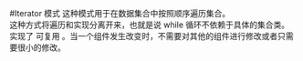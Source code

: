 #Iterator 模式
这种模式用于在数据集合中按照顺序遍历集合。  
这种方式将遍历和实现分离开来，也就是说 while 循环不依赖于具体的集合类。  
实现了 可复用 。当一个组件发生改变时，不需要对其他的组件进行修改或者只需要很小的修改。  
